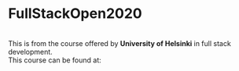 <h1>FullStackOpen2020</h1>
<br>This is from the course offered by <strong>University of Helsinki</strong> in full stack development.</br>
This course can be found at: <a href=https://fullstackopen.com/ /a>
